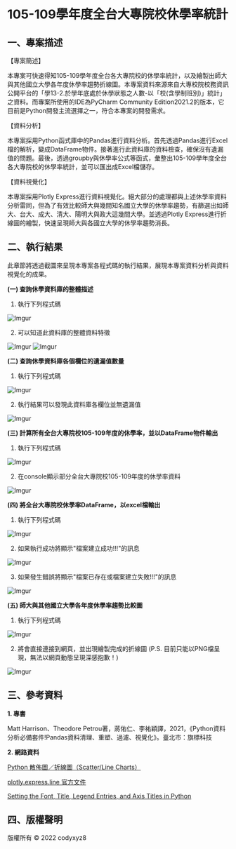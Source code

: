 # 105-109學年度全台大專院校休學率統計
## 一、專案描述

【專案簡述】

本專案可快速得知105-109學年度全台各大專院校的休學率統計，以及繪製出師大與其他國立大學各年度休學率趨勢折線圖。本專案資料來源來自大專校院校務資訊公開平台的「學13-2.於學年底處於休學狀態之人數-以「校(含學制班別)」統計」之資料。而專案所使用的IDE為PyCharm Community Edition2021.2的版本，它目前是Python開發主流選擇之一，符合本專案的開發需求。

【資料分析】

本專案採用Python函式庫中的Pandas進行資料分析。首先透過Pandas進行Excel檔的解析，變成DataFrame物件。接著進行此資料庫的資料檢查，確保沒有遺漏值的問題。最後，透過groupby與休學率公式等函式，彙整出105-109學年度全台各大專院校的休學率統計，並可以匯出成Excel檔儲存。

【資料視覺化】

本專案採用Plotly Express進行資料視覺化。絕大部分的處理都與上述休學率資料分析雷同，但為了有效比較師大與幾間知名國立大學的休學率趨勢，有篩選出如師大、台大、成大、清大、陽明大與政大這幾間大學。並透過Plotly Express進行折線圖的繪製，快速呈現師大與各國立大學的休學率趨勢消長。

## 二、執行結果

此章節將透過截圖來呈現本專案各程式碼的執行結果，展現本專案資料分析與資料視覺化的成果。

**(一) 查詢休學資料庫的整體描述**
1. 執行下列程式碼

![Imgur](https://i.imgur.com/kbCnXB6.png)

2. 可以知道此資料庫的整體資料特徵

![Imgur](https://i.imgur.com/7pBVyrC.png)
![Imgur](https://i.imgur.com/p84twZj.png)

**(二) 查詢休學資料庫各個欄位的遺漏值數量**
1. 執行下列程式碼

![Imgur](https://i.imgur.com/BuNDXol.png)

2. 執行結果可以發現此資料庫各欄位並無遺漏值

![Imgur](https://i.imgur.com/qs6rvRr.png)

**(三) 計算所有全台大專院校105-109年度的休學率，並以DataFrame物件輸出**
1. 執行下列程式碼

![Imgur](https://i.imgur.com/PWdIf8M.png)

2. 在console顯示部分全台大專院校105-109年度的休學率資料

![Imgur](https://i.imgur.com/13xzhHd.png)

**(四) 將全台大專院校休學率DataFrame，以excel檔輸出**
1. 執行下列程式碼

![Imgur](https://i.imgur.com/TgCzasN.png)

2. 如果執行成功將顯示"檔案建立成功!!!"的訊息

![Imgur](https://i.imgur.com/3tnXi9O.png)

3. 如果發生錯誤將顯示"檔案已存在或檔案建立失敗!!!"的訊息

![Imgur](https://i.imgur.com/81AjLQz.png)

**(五) 師大與其他國立大學各年度休學率趨勢比較圖**
1. 執行下列程式碼

![Imgur](https://i.imgur.com/syErezu.png)

2. 將會直接連接到網頁，並出現繪製完成的折線圖
(P.S. 目前只能以PNG檔呈現，無法以網頁動態呈現深感抱歉！)

![Imgur](https://i.imgur.com/BdY085o.png)

## 三、參考資料

**1. 專書**

Matt Harrison、Theodore Petrou著，蔣佑仁、李祐穎譯，2021，《Python資料分析必備套件!Pandas資料清理、重塑、過濾、視覺化》。臺北市：旗標科技

**2. 網路資料**

[Python 散佈圖／折線圖（Scatter/Line Charts）](https://waynestalk.com/python-scatter-line-charts/)

[plotly.express.line 官方文件](https://plotly.com/python-api-reference/generated/plotly.express.line.html)

[Setting the Font, Title, Legend Entries, and Axis Titles in Python](https://plotly.com/python/figure-labels/)

## 四、版權聲明
版權所有 © 2022 codyxyz8





